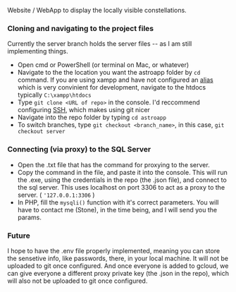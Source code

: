 Website / WebApp to display the locally visible constellations.

### Cloning and navigating to the project files

Currently the server branch holds the server files -- as I am still implementing things.

- Open cmd or PowerShell (or terminal on Mac, or whatever)
- Navigate to the the location you want the astroapp folder by `cd` command. If you are using xampp and have not configured an [alias](https://stackoverflow.com/questions/8121720/how-setup-alias-on-xampp-dev-machine) which is very convinient for development, navigate to the htdocs typically `C:\xampp\htdocs`
- Type `git clone <URL of repo>` in the console. I'd reccommend configuring [SSH](https://help.github.com/en/enterprise/2.15/user/articles/adding-a-new-ssh-key-to-your-github-account), which makes using git nicer
- Navigate into the repo folder by typing `cd astroapp`
- To switch branches, type `git checkout <branch_name>`, in this case, `git checkout server` 


### Connecting (via proxy) to the SQL Server
- Open the .txt file that has the command for proxying to the server.
- Copy the command in the file, and paste it into the console. This will run the .exe, using the credentials in the repo (the .json file), and connect to the sql server. This uses localhost on port 3306 to act as a proxy to the server. ( `'127.0.0.1:3306` )
- In PHP, fill the `mysqli()` function with it's correct parameters. You will have to contact me (Stone), in the time being, and I will send you the params.

### Future
I hope to have the .env file properly implemented, meaning you can store the sensetive info, like passwords, there, in your local machine. It will not be uploaded to git once configured. And once everyone is added to gcloud, we can give everyone a different proxy private key (the .json in the repo), which will also not be uploaded to git once configured.
